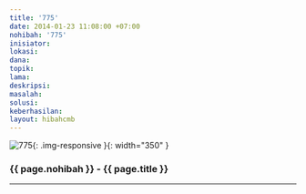 ```yaml
---
title: '775'
date: 2014-01-23 11:08:00 +07:00
nohibah: '775'
inisiator: 
lokasi: 
dana: 
topik: 
lama: 
deskripsi: 
masalah: 
solusi: 
keberhasilan: 
layout: hibahcmb
---
```


![775](/static/img/hibahcmb/775.png){: .img-responsive }{: width="350" }

### {{ page.nohibah }} - {{ page.title }}

---
